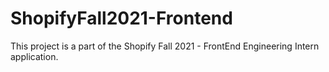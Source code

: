 # ShopifyFall2021-Frontend
This project is a part of the Shopify Fall 2021 - FrontEnd Engineering Intern application. 
